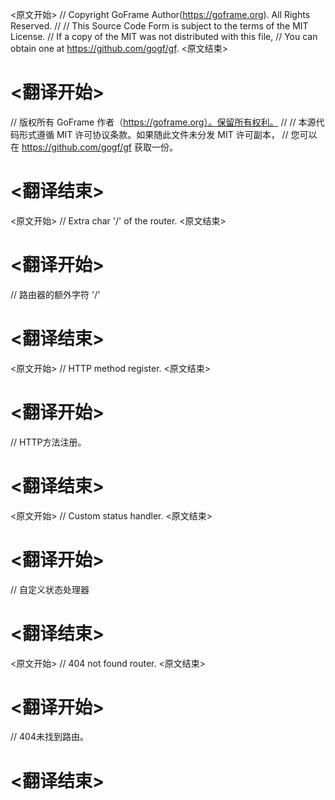 
<原文开始>
// Copyright GoFrame Author(https://goframe.org). All Rights Reserved.
//
// This Source Code Form is subject to the terms of the MIT License.
// If a copy of the MIT was not distributed with this file,
// You can obtain one at https://github.com/gogf/gf.
<原文结束>

# <翻译开始>
// 版权所有 GoFrame 作者（https://goframe.org）。保留所有权利。
//
// 本源代码形式遵循 MIT 许可协议条款。如果随此文件未分发 MIT 许可副本，
// 您可以在 https://github.com/gogf/gf 获取一份。
# <翻译结束>







<原文开始>
// Extra char '/' of the router.
<原文结束>

# <翻译开始>
// 路由器的额外字符 '/'
# <翻译结束>












<原文开始>
// HTTP method register.
<原文结束>

# <翻译开始>
// HTTP方法注册。
# <翻译结束>


<原文开始>
// Custom status handler.
<原文结束>

# <翻译开始>
// 自定义状态处理器
# <翻译结束>


<原文开始>
// 404 not found router.
<原文结束>

# <翻译开始>
// 404未找到路由。
# <翻译结束>

